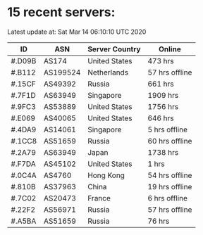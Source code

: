 # 15 recent servers:

Latest update at: Sat Mar 14 06:10:10 UTC 2020

| ID | ASN | Server Country | Online |
| -- | --- | -------------- | ------ |
| #.D09B | AS174 | United States | 473 hrs |
| #.B112 | AS199524 | Netherlands | 57 hrs offline |
| #.15CF | AS49392 | Russia | 661 hrs |
| #.7F1D | AS63949 | Singapore | 1909 hrs |
| #.9FC3 | AS53889 | United States | 1756 hrs |
| #.E069 | AS40065 | United States | 646 hrs |
| #.4DA9 | AS14061 | Singapore | 5 hrs offline |
| #.1CC8 | AS51659 | Russia | 60 hrs offline |
| #.2A79 | AS63949 | Japan | 1738 hrs |
| #.F7DA | AS45102 | United States | 1 hrs |
| #.0C4A | AS4760 | Hong Kong | 54 hrs offline |
| #.810B | AS37963 | China | 19 hrs offline |
| #.7C02 | AS20473 | France | 6 hrs offline |
| #.22F2 | AS56971 | Russia | 57 hrs offline |
| #.A5BA | AS51659 | Russia | 76 hrs |

